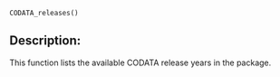 ```
CODATA_releases()
```

## Description:

This function lists the available CODATA release years in the package.
